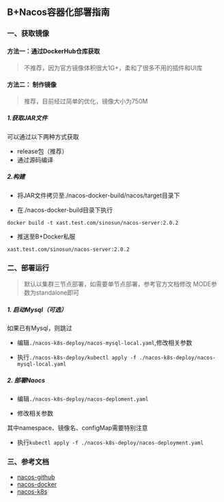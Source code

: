 ## B+Nacos容器化部署指南

### 一、获取镜像

#### 方法一：通过DockerHub仓库获取

> 不推荐，因为官方镜像体积很大1G+，柔和了很多不用的插件和UI库

#### 方法二： 制作镜像

> 推荐，目前经过简单的优化，镜像大小为750M

##### 1.获取JAR文件
可以通过以下两种方式获取
- release包（推荐）
- 通过源码编译
##### 2.构建
- 将JAR文件拷贝至./nacos-docker-build/nacos/target目录下

- 在./nacos-docker-build目录下执行

```shell
docker build -t xast.test.com/sinosun/nacos-server:2.0.2
```

- 推送至B+Docker私服

```shell
xast.test.com/sinosun/nacos-server:2.0.2
```

### 二、部署运行

> 默认以集群三节点部署，如需要单节点部署，参考官方文档修改 MODE参数为standalone即可

##### 1. 启动Mysql（可选）

如果已有Mysql，则跳过

- 编辑`./nacos-k8s-deploy/nacos-mysql-local.yaml`,修改相关参数

- 执行`./nacos-k8s-deploy/kubectl apply -f ./nacos-k8s-deploy/nacos-mysql-local.yaml `

##### 2. 部署Naocs

- 编辑`./nacos-k8s-deploy/nacos-deploment.yaml`

- 修改相关参数

其中namespace、镜像名、configMap需要特别注意

- 执行`kubectl apply -f ./nacos-k8s-deploy/nacos-deployment.yaml `


### 三、参考文档
- [nacos-github](https://github.com/alibaba/nacos)
- [nacos-docker](https://github.com/nacos-group/nacos-docker.git)
- [nacos-k8s](https://github.com/nacos-group/nacos-k8s)